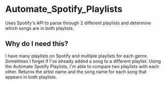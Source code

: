 # Automate_Spotify_Playlists
Uses Spotify's API to parse through 2 different playlists and determine which songs are in both playlists.

## Why do I need this?
I have many playlists on Spotify and mutliple playlists for each genre. Sometimes I forget if I've already added a song to a different playlist. Using the Automate Spotify Playlists, I'm able to compare two playlists with each other. Returns the artist name and the song name for each song that appears in both playlists.
